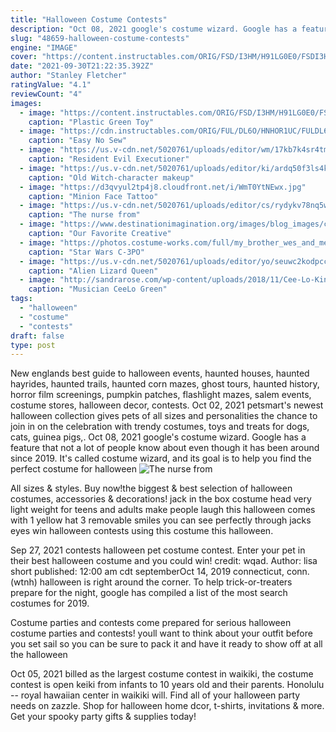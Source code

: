 ```yaml
---
title: "Halloween Costume Contests"
description: "Oct 08, 2021 google's costume wizard. Google has a feature that not a lot of people know about even though it has been around since 2019. It's called costume wizard, and its goal is to help you find the perfect costume for halloween"
slug: "48659-halloween-costume-contests"
engine: "IMAGE"
cover: "https://content.instructables.com/ORIG/FSD/I3HM/H91LG0E0/FSDI3HMH91LG0E0.jpg?frame=1"
date: "2021-09-30T21:22:35.392Z"
author: "Stanley Fletcher"
ratingValue: "4.1"
reviewCount: "4"
images:
  - image: "https://content.instructables.com/ORIG/FSD/I3HM/H91LG0E0/FSDI3HMH91LG0E0.jpg?frame=1"
    caption: "Plastic Green Toy"
  - image: "https://cdn.instructables.com/ORIG/FUL/DL6O/HNHOR1UC/FULDL6OHNHOR1UC.jpg?frame=1"
    caption: "Easy No Sew"
  - image: "https://us.v-cdn.net/5020761/uploads/editor/wm/17kb7k4sr4tm.jpg"
    caption: "Resident Evil Executioner"
  - image: "https://us.v-cdn.net/5020761/uploads/editor/ki/ardq50f3ls4k.jpg"
    caption: "Old Witch-character makeup"
  - image: "https://d3qvyul2tp4j8.cloudfront.net/i/WmT0YtNEwx.jpg"
    caption: "Minion Face Tattoo"
  - image: "https://us.v-cdn.net/5020761/uploads/editor/cs/rydykv78nq5w.jpg"
    caption: "The nurse from"
  - image: "https://www.destinationimagination.org/images/blog_images/costumes/DI-Science-Challenge-2015-1.jpg"
    caption: "Our Favorite Creative"
  - image: "https://photos.costume-works.com/full/my_brother_wes_and_me.jpg"
    caption: "Star Wars C-3PO"
  - image: "https://us.v-cdn.net/5020761/uploads/editor/yo/seuwc2kodpcc.jpg"
    caption: "Alien Lizard Queen"
  - image: "http://sandrarose.com/wp-content/uploads/2018/11/Cee-Lo-Kingston-Johnson.jpg"
    caption: "Musician CeeLo Green"
tags:
  - "halloween"
  - "costume"
  - "contests"
draft: false
type: post
---
```


New englands best guide to halloween events, haunted houses, haunted hayrides, haunted trails, haunted corn mazes, ghost tours, haunted history, horror film screenings, pumpkin patches, flashlight mazes, salem events, costume stores, halloween decor, contests. Oct 02, 2021 petsmart's newest halloween collection gives pets of all sizes and personalities the chance to join in on the celebration with trendy costumes, toys and treats for dogs, cats, guinea pigs,. Oct 08, 2021 google's costume wizard. Google has a feature that not a lot of people know about even though it has been around since 2019. It's called costume wizard, and its goal is to help you find the perfect costume for halloween
![The nurse from](https://us.v-cdn.net/5020761/uploads/editor/cs/rydykv78nq5w.jpg "The nurse from")

All sizes &amp; styles. Buy now!the biggest &amp; best selection of halloween costumes, accessories &amp; decorations! jack in the box costume head very light weight for teens and adults make people laugh this halloween comes with 1 yellow hat 3 removable smiles you can see perfectly through jacks eyes win halloween contests using this costume this halloween.
<!--inArticleAds-->

<!--galleryOne-->

Sep 27, 2021 contests halloween pet costume contest. Enter your pet in their best halloween costume and you could win! credit: wqad. Author: lisa short published: 12:00 am cdt septemberOct 14, 2019 connecticut, conn. (wtnh)  halloween is right around the corner. To help trick-or-treaters prepare for the night, google has compiled a list of the most search costumes for 2019.
<!--inArticleAds-->

<!--galleryTwo-->

Costume parties and contests come prepared for serious halloween costume parties and contests! youll want to think about your outfit before you set sail so you can be sure to pack it and have it ready to show off at all the halloween
<!--galleryThree-->

Oct 05, 2021 billed as the largest costume contest in waikiki, the costume contest is open keiki from infants to 10 years old and their parents. Honolulu -- royal hawaiian center in waikiki will. Find all of your halloween party needs on zazzle. Shop for halloween home dcor, t-shirts, invitations & more. Get your spooky party gifts & supplies today!